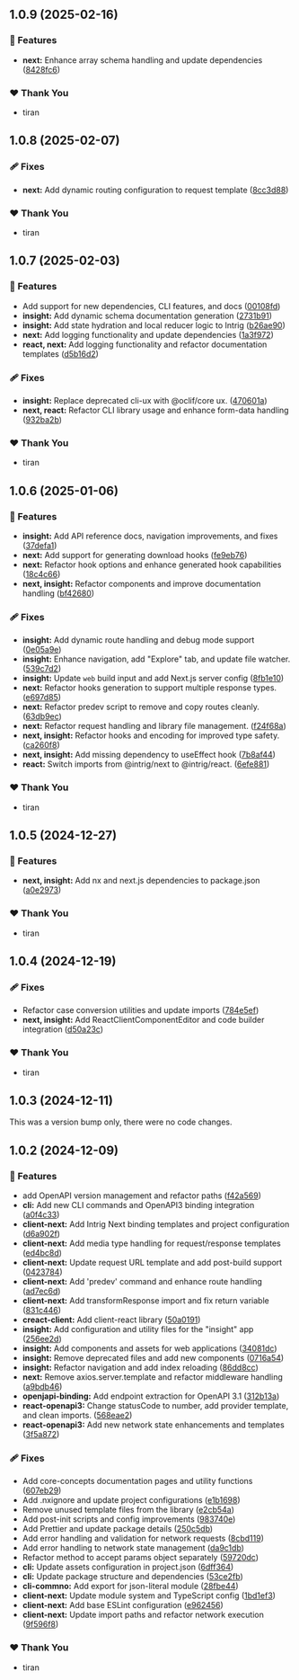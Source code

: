 ## 1.0.9 (2025-02-16)

### 🚀 Features

- **next:** Enhance array schema handling and update dependencies ([8428fc6](https://github.com/intrigsoft/intrig/commit/8428fc6))

### ❤️  Thank You

- tiran

## 1.0.8 (2025-02-07)

### 🩹 Fixes

- **next:** Add dynamic routing configuration to request template ([8cc3d88](https://github.com/intrigsoft/intrig/commit/8cc3d88))

### ❤️  Thank You

- tiran

## 1.0.7 (2025-02-03)

### 🚀 Features

- Add support for new dependencies, CLI features, and docs ([00108fd](https://github.com/intrigsoft/intrig/commit/00108fd))
- **insight:** Add dynamic schema documentation generation ([2731b91](https://github.com/intrigsoft/intrig/commit/2731b91))
- **insight:** Add state hydration and local reducer logic to Intrig ([b26ae90](https://github.com/intrigsoft/intrig/commit/b26ae90))
- **next:** Add logging functionality and update dependencies ([1a3f972](https://github.com/intrigsoft/intrig/commit/1a3f972))
- **react, next:** Add logging functionality and refactor documentation templates ([d5b16d2](https://github.com/intrigsoft/intrig/commit/d5b16d2))

### 🩹 Fixes

- **insight:** Replace deprecated cli-ux with @oclif/core ux. ([470601a](https://github.com/intrigsoft/intrig/commit/470601a))
- **next, react:** Refactor CLI library usage and enhance form-data handling ([932ba2b](https://github.com/intrigsoft/intrig/commit/932ba2b))

### ❤️  Thank You

- tiran

## 1.0.6 (2025-01-06)

### 🚀 Features

- **insight:** Add API reference docs, navigation improvements, and fixes ([37defa1](https://github.com/intrigsoft/intrig/commit/37defa1))
- **next:** Add support for generating download hooks ([fe9eb76](https://github.com/intrigsoft/intrig/commit/fe9eb76))
- **next:** Refactor hook options and enhance generated hook capabilities ([18c4c66](https://github.com/intrigsoft/intrig/commit/18c4c66))
- **next, insight:** Refactor components and improve documentation handling ([bf42680](https://github.com/intrigsoft/intrig/commit/bf42680))

### 🩹 Fixes

- **insight:** Add dynamic route handling and debug mode support ([0e05a9e](https://github.com/intrigsoft/intrig/commit/0e05a9e))
- **insight:** Enhance navigation, add "Explore" tab, and update file watcher. ([539c7d2](https://github.com/intrigsoft/intrig/commit/539c7d2))
- **insight:** Update `web` build input and add Next.js server config ([8fb1e10](https://github.com/intrigsoft/intrig/commit/8fb1e10))
- **next:** Refactor hooks generation to support multiple response types. ([e697d85](https://github.com/intrigsoft/intrig/commit/e697d85))
- **next:** Refactor predev script to remove and copy routes cleanly. ([63db9ec](https://github.com/intrigsoft/intrig/commit/63db9ec))
- **next:** Refactor request handling and library file management. ([f24f68a](https://github.com/intrigsoft/intrig/commit/f24f68a))
- **next, insight:** Refactor hooks and encoding for improved type safety. ([ca260f8](https://github.com/intrigsoft/intrig/commit/ca260f8))
- **next, insight:** Add missing dependency to useEffect hook ([7b8af44](https://github.com/intrigsoft/intrig/commit/7b8af44))
- **react:** Switch imports from @intrig/next to @intrig/react. ([6efe881](https://github.com/intrigsoft/intrig/commit/6efe881))

### ❤️  Thank You

- tiran

## 1.0.5 (2024-12-27)

### 🚀 Features

- **next, insight:** Add nx and next.js dependencies to package.json ([a0e2973](https://github.com/intrigsoft/intrig/commit/a0e2973))

### ❤️  Thank You

- tiran

## 1.0.4 (2024-12-19)

### 🩹 Fixes

- Refactor case conversion utilities and update imports ([784e5ef](https://github.com/intrigsoft/intrig/commit/784e5ef))
- **next, insight:** Add ReactClientComponentEditor and code builder integration ([d50a23c](https://github.com/intrigsoft/intrig/commit/d50a23c))

### ❤️  Thank You

- tiran

## 1.0.3 (2024-12-11)

This was a version bump only, there were no code changes.

## 1.0.2 (2024-12-09)

### 🚀 Features

- add OpenAPI version management and refactor paths ([f42a569](https://github.com/intrigsoft/intrig/commit/f42a569))
- **cli:** Add new CLI commands and OpenAPI3 binding integration ([a0f4c33](https://github.com/intrigsoft/intrig/commit/a0f4c33))
- **client-next:** Add Intrig Next binding templates and project configuration ([d6a902f](https://github.com/intrigsoft/intrig/commit/d6a902f))
- **client-next:** Add media type handling for request/response templates ([ed4bc8d](https://github.com/intrigsoft/intrig/commit/ed4bc8d))
- **client-next:** Update request URL template and add post-build support ([0423784](https://github.com/intrigsoft/intrig/commit/0423784))
- **client-next:** Add 'predev' command and enhance route handling ([ad7ec6d](https://github.com/intrigsoft/intrig/commit/ad7ec6d))
- **client-next:** Add transformResponse import and fix return variable ([831c446](https://github.com/intrigsoft/intrig/commit/831c446))
- **creact-client:** Add client-react library ([50a0191](https://github.com/intrigsoft/intrig/commit/50a0191))
- **insight:** Add configuration and utility files for the "insight" app ([256ee2d](https://github.com/intrigsoft/intrig/commit/256ee2d))
- **insight:** Add components and assets for web applications ([34081dc](https://github.com/intrigsoft/intrig/commit/34081dc))
- **insight:** Remove deprecated files and add new components ([0716a54](https://github.com/intrigsoft/intrig/commit/0716a54))
- **insight:** Refactor navigation and add index reloading ([86dd8cc](https://github.com/intrigsoft/intrig/commit/86dd8cc))
- **next:** Remove axios.server.template and refactor middleware handling ([a9bdb46](https://github.com/intrigsoft/intrig/commit/a9bdb46))
- **openjapi-binding:** Add endpoint extraction for OpenAPI 3.1 ([312b13a](https://github.com/intrigsoft/intrig/commit/312b13a))
- **react-openapi3:** Change statusCode to number, add provider template, and clean imports. ([568eae2](https://github.com/intrigsoft/intrig/commit/568eae2))
- **react-openapi3:** Add new network state enhancements and templates ([3f5a872](https://github.com/intrigsoft/intrig/commit/3f5a872))

### 🩹 Fixes

- Add core-concepts documentation pages and utility functions ([607eb29](https://github.com/intrigsoft/intrig/commit/607eb29))
- Add .nxignore and update project configurations ([e1b1698](https://github.com/intrigsoft/intrig/commit/e1b1698))
- Remove unused template files from the library ([e2cb54a](https://github.com/intrigsoft/intrig/commit/e2cb54a))
- Add post-init scripts and config improvements ([983740e](https://github.com/intrigsoft/intrig/commit/983740e))
- Add Prettier and update package details ([250c5db](https://github.com/intrigsoft/intrig/commit/250c5db))
- Add error handling and validation for network requests ([8cbd119](https://github.com/intrigsoft/intrig/commit/8cbd119))
- Add error handling to network state management ([da9c1db](https://github.com/intrigsoft/intrig/commit/da9c1db))
- Refactor method to accept params object separately ([59720dc](https://github.com/intrigsoft/intrig/commit/59720dc))
- **cli:** Update assets configuration in project.json ([6dff364](https://github.com/intrigsoft/intrig/commit/6dff364))
- **cli:** Update package structure and dependencies ([53ce2fb](https://github.com/intrigsoft/intrig/commit/53ce2fb))
- **cli-commno:** Add export for json-literal module ([28fbe44](https://github.com/intrigsoft/intrig/commit/28fbe44))
- **client-next:** Update module system and TypeScript config ([1bd1ef3](https://github.com/intrigsoft/intrig/commit/1bd1ef3))
- **client-next:** Add base ESLint configuration ([e962456](https://github.com/intrigsoft/intrig/commit/e962456))
- **client-next:** Update import paths and refactor network execution ([9f596f8](https://github.com/intrigsoft/intrig/commit/9f596f8))

### ❤️  Thank You

- tiran